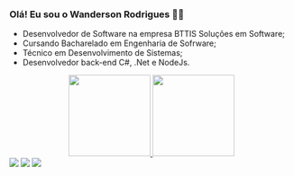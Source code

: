 ### Olá! Eu sou o Wanderson Rodrigues 👋🏽

- Desenvolvedor de Software na empresa BTTIS Soluções em Software;
- Cursando Bacharelado em Engenharia de Sofrware;
- Técnico em Desenvolvimento de Sistemas;
- Desenvolvedor back-end C#, .Net e NodeJs.

<div align="center">
  <a href="https://github.com/Wandersonrp">
  <img height="145em" src="https://github-readme-stats.vercel.app/api?username=Wandersonrp&show_icons=true&theme=github_dark&include_all_commits=true&count_private=true"/>
  <img height="145em" src="https://github-readme-stats.vercel.app/api/top-langs/?username=Wandersonrp&layout=compact&langs_count=7&theme=github_dark"/>
</div>
<div>
    <a href="https://www.linkedin.com/in/wanderson-rodriguesp/" target="_blank"><img src="https://img.shields.io/badge/-LinkedIn-%230077B5?style=for-the-badge&logo=linkedin&logoColor=white" target="_blank"></a> 
    <a href="https://www.instagram.com/wanderson_rodriguesp/" target="_blank"><img src="https://img.shields.io/badge/-Instagram-%23E4405F?style=for-the-badge&logo=instagram&logoColor=white" target="_blank"></a>
     <a href = "mailto:wandersonrp.49@gmail.com"><img src="https://img.shields.io/badge/-Gmail-%23333?style=for-the-badge&logo=gmail&logoColor=white" target="_blank"></a>
  
<div>  
  
